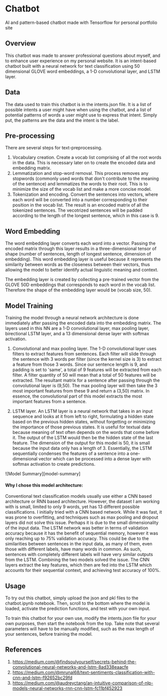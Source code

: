 # Chatbot
AI and pattern-based chatbot made with Tensorflow for personal portfolio site

## Overview
This chatbot was made to answer professional questions about myself, and to enhance user experience on my personal website. It is an intent-based chatbot built with a neural network for text classification using 50 dimensional GLOVE word embeddings, a 1-D convolutional layer, and LSTM layer. 


## Data
The data used to train this chatbot is in the intents.json file. It is a list of possible intents a user might have when using the chatbot, and a list of potential patterns of words a user might use to express that intent. Simply put, the patterns are the data and the intent is the label.


## Pre-processing
There are several steps for text-preprocessing.

1. Vocabulary creation. Create a vocab list comprising of all the root words in the data. This is necessary later on to create the encoded data and embedding matrix.
2. Lemmatization and stop-word removal. This process removes any stopwords (commonly used words that don't contribute to the meaning of the sentence) and lemmatizes the words to their root. This is to minimize the size of the vocab list and make a more concise model.
3. Tokenization and encoding. Convert the sentences into vectors, where each word will be converted into a number corresponding to their position in the vocab list. The result is an encoded matrix of all the tokenized sentences. The vecotrized sentences will be padded according to the length of the longest sentence, which in this case is 9.


## Word Embedding
The word embedding layer converts each word into a vector. Passing the encoded matrix through this layer results in a three-dimensional tensor of shape (number of sentences, length of longest sentence, dimension of embedding). This word embedding layer is useful because it represents the similarity between words as the closeness between their vectors, thus allowing the model to better identify actual linguistic meaning and context. 

The embedding layer is created by collecting a pre-trained vector from the GLOVE 50D embeddings that corresponds to each word in the vocab list. Therefore the shape of the embedding layer would be (vocab size, 50).


## Model Training
Training the model through a neural network architecture is done immediately after passing the encoded data into the embedding matrix. The layers used in this NN are a 1-D convolutional layer, max pooling layer, birectional LSTM layer, and a 13 dimensional dense layer with softmax activation. 

1. Convolutional and max pooling layer. The 1-D convolutional layer uses filters to extract features from sentences. Each filter will slide through the sentence with 3 words per filter (since the kernel size is 3) to extract a feature from those 3 words. Since our sentence length is 9, and padding is set to 'same', a total of 9 features will be extracted from each filter. A filter quantity of 50 will mean that a total of 50 features will be extracted. The resultant matrix for a sentence after passing through the convolutional layer is (9,50). The max pooling layer will then take the 3 most important features from these 9 and return a (3,50) matrix. In essence, the convolutional part of this model extracts the most important features from a sentence.

2. LSTM layer. An LSTM layer is a neural network that takes in an input sequence and looks at it from left to right, formulating a hidden state based on the previous hidden states, without forgetting or minimizing the importance of those previous states. It is useful for textual data because meaning of text often depends on the words that come before it. The output of the LSTM would then be the hidden state of the last feature. The dimension of the output for this model is 50, it is small because the input data only has a length of 3. Essentially, the LSTM sequentially condenses the features of a sentence into a one-dimensional vector which can be processed into a dense layer with softmax activation to create predictions.

![Model Summary][model-summary]

#### Why I chose this model architecture:
Conventional text classification models usually use either a CNN based architecture or RNN based architecture. However, the dataset I am working with is small, limited to only 9 words, yet has 13 different possible classifications. I initially tried with a CNN based network. While it was fast, it was prone to overfitting, and techniques such as max pooling and dropout layers did not solve this issue. Perhaps it is due to the small dimensionality of the input data. The LSTM network was better in terms of validation accuracy because it has the benefit of sequential memory, however it was only reaching up to 75% validation accuracy. This could be due to the similarities between sentences in the input data, as many of them, even those with different labels, have many words in common. As such, sentences with completely different labels will have very similar outputs from the LSTM. Combining the two models solved the issue. The CNN layers extract the key features, which then are fed into the LSTM which accounts for their sequential context, and achieving test accuracy of 100%.


## Usage
To try out this chatbot, simply upload the json and pkl files to the chatbot.ipynb notebook. Then, scroll to the bottom where the model is loaded, activate the prediction functions, and test with your own input.

To train this chatbot for your own use, modify the intents.json file for your own purposes, then start the notebook from the top. Take note that several parameters will have to be manually modified, such as the max length of your sentences, before training the model.


## References
1. https://medium.com/@findsoulyourself/secrets-behind-the-convolutional-neural-networks-and-lstm-8ad338eaacfe
2. https://medium.com/@mrunal68/text-sentiments-classification-with-cnn-and-lstm-f92652bc29fd
3. https://medium.com/@audreyctang/an-intuitive-comparison-of-nlp-models-neural-networks-rnn-cnn-lstm-fc11bf452923

[product-screenshot1]: images/1.png
